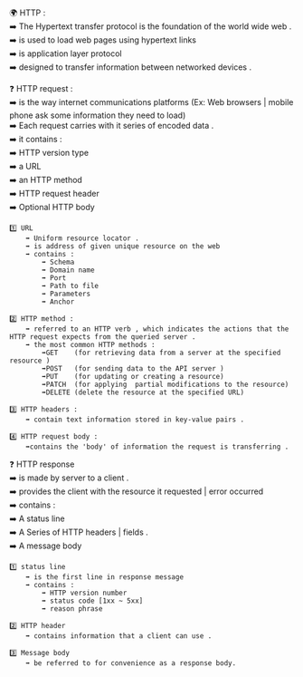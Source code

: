 🌍 HTTP : <br/>
    ➡️  The Hypertext transfer protocol is the foundation of the world wide web . <br/>
    ➡️  is used to load web pages using hypertext links <br/>
    ➡️  is application layer protocol <br/>
    ➡️  designed to transfer information between networked devices .<br/>

❓ HTTP request : <br/>
    ➡️ is the way internet communications platforms (Ex: Web browsers | mobile phone ask some information they need to load)<br/>
    ➡️ Each request carries with it series of encoded data . <br/>
    ➡️ it contains :<br/>
        ➡️ HTTP version type <br/>
        ➡️ a URL <br/>
        ➡️ an HTTP method <br/>
        ➡️ HTTP request header <br/>
        ➡️ Optional HTTP body <br/>

    1️⃣ URL 
        ➡️ Uniform resource locator . 
        ➡️ is address of given unique resource on the web 
        ➡️ contains :
            ➡️ Schema 
            ➡️ Domain name 
            ➡️ Port 
            ➡️ Path to file 
            ➡️ Parameters 
            ➡️ Anchor 

    2️⃣ HTTP method : 
        ➡️ referred to an HTTP verb , which indicates the actions that the HTTP request expects from the queried server . 
        ➡️ the most common HTTP methods : 
            ➡️GET    (for retrieving data from a server at the specified resource ) 
            ➡️POST   (for sending data to the API server ) 
            ➡️PUT    (for updating or creating a resource) 
            ➡️PATCH  (for applying  partial modifications to the resource) 
            ➡️DELETE (delete the resource at the specified URL) 
        
    3️⃣ HTTP headers : 
        ➡️ contain text information stored in key-value pairs . 

    4️⃣ HTTP request body : 
        ➡️contains the 'body' of information the request is transferring . 

❓ HTTP response <br/>
    ➡️ is made by server to a client .<br/>
    ➡️ provides the client with the resource it requested  | error occurred <br/>
    ➡️ contains : <br/>
        ➡️  A status line <br/>
        ➡️  A Series  of HTTP headers  | fields . <br/>
        ➡️  A message body <br/>
    
    1️⃣ status line 
        ➡️ is the first line in response message 
        ➡️ contains : 
            ➡️ HTTP version number 
            ➡️ status code [1xx ~ 5xx] 
            ➡️ reason phrase 

    2️⃣ HTTP header  
        ➡️ contains information that a client can use . 

    3️⃣ Message body 
        ➡️ be referred to for convenience as a response body. 



    